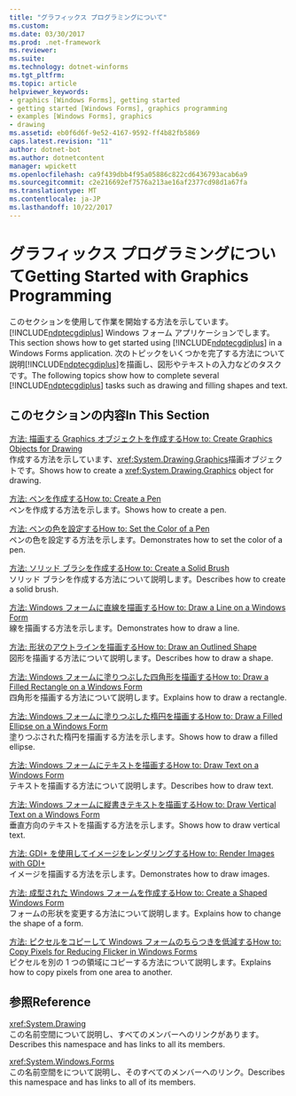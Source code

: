 ```yaml
---
title: "グラフィックス プログラミングについて"
ms.custom: 
ms.date: 03/30/2017
ms.prod: .net-framework
ms.reviewer: 
ms.suite: 
ms.technology: dotnet-winforms
ms.tgt_pltfrm: 
ms.topic: article
helpviewer_keywords:
- graphics [Windows Forms], getting started
- getting started [Windows Forms], graphics programming
- examples [Windows Forms], graphics
- drawing
ms.assetid: eb0f6d6f-9e52-4167-9592-ff4b82fb5869
caps.latest.revision: "11"
author: dotnet-bot
ms.author: dotnetcontent
manager: wpickett
ms.openlocfilehash: ca9f439dbb4f95a05886c822cd6436793acab6a9
ms.sourcegitcommit: c2e216692ef7576a213ae16af2377cd98d1a67fa
ms.translationtype: MT
ms.contentlocale: ja-JP
ms.lasthandoff: 10/22/2017
---
```

# <a name="getting-started-with-graphics-programming"></a><span data-ttu-id="124dd-102">グラフィックス プログラミングについて</span><span class="sxs-lookup"><span data-stu-id="124dd-102">Getting Started with Graphics Programming</span></span>
<span data-ttu-id="124dd-103">このセクションを使用して作業を開始する方法を示しています。 [!INCLUDE[ndptecgdiplus](../../../../includes/ndptecgdiplus-md.md)] Windows フォーム アプリケーションでします。</span><span class="sxs-lookup"><span data-stu-id="124dd-103">This section shows how to get started using [!INCLUDE[ndptecgdiplus](../../../../includes/ndptecgdiplus-md.md)] in a Windows Forms application.</span></span> <span data-ttu-id="124dd-104">次のトピックをいくつかを完了する方法について説明[!INCLUDE[ndptecgdiplus](../../../../includes/ndptecgdiplus-md.md)]を描画し、図形やテキストの入力などのタスクです。</span><span class="sxs-lookup"><span data-stu-id="124dd-104">The following topics show how to complete several [!INCLUDE[ndptecgdiplus](../../../../includes/ndptecgdiplus-md.md)] tasks such as drawing and filling shapes and text.</span></span>  
  
## <a name="in-this-section"></a><span data-ttu-id="124dd-105">このセクションの内容</span><span class="sxs-lookup"><span data-stu-id="124dd-105">In This Section</span></span>  
 [<span data-ttu-id="124dd-106">方法: 描画する Graphics オブジェクトを作成する</span><span class="sxs-lookup"><span data-stu-id="124dd-106">How to: Create Graphics Objects for Drawing</span></span>](../../../../docs/framework/winforms/advanced/how-to-create-graphics-objects-for-drawing.md)  
 <span data-ttu-id="124dd-107">作成する方法を示しています、<xref:System.Drawing.Graphics>描画オブジェクトです。</span><span class="sxs-lookup"><span data-stu-id="124dd-107">Shows how to create a <xref:System.Drawing.Graphics> object for drawing.</span></span>  
  
 [<span data-ttu-id="124dd-108">方法: ペンを作成する</span><span class="sxs-lookup"><span data-stu-id="124dd-108">How to: Create a Pen</span></span>](../../../../docs/framework/winforms/advanced/how-to-create-a-pen.md)  
 <span data-ttu-id="124dd-109">ペンを作成する方法を示します。</span><span class="sxs-lookup"><span data-stu-id="124dd-109">Shows how to create a pen.</span></span>  
  
 [<span data-ttu-id="124dd-110">方法: ペンの色を設定する</span><span class="sxs-lookup"><span data-stu-id="124dd-110">How to: Set the Color of a Pen</span></span>](../../../../docs/framework/winforms/advanced/how-to-set-the-color-of-a-pen.md)  
 <span data-ttu-id="124dd-111">ペンの色を設定する方法を示します。</span><span class="sxs-lookup"><span data-stu-id="124dd-111">Demonstrates how to set the color of a pen.</span></span>  
  
 [<span data-ttu-id="124dd-112">方法: ソリッド ブラシを作成する</span><span class="sxs-lookup"><span data-stu-id="124dd-112">How to: Create a Solid Brush</span></span>](../../../../docs/framework/winforms/advanced/how-to-create-a-solid-brush.md)  
 <span data-ttu-id="124dd-113">ソリッド ブラシを作成する方法について説明します。</span><span class="sxs-lookup"><span data-stu-id="124dd-113">Describes how to create a solid brush.</span></span>  
  
 [<span data-ttu-id="124dd-114">方法: Windows フォームに直線を描画する</span><span class="sxs-lookup"><span data-stu-id="124dd-114">How to: Draw a Line on a Windows Form</span></span>](../../../../docs/framework/winforms/advanced/how-to-draw-a-line-on-a-windows-form.md)  
 <span data-ttu-id="124dd-115">線を描画する方法を示します。</span><span class="sxs-lookup"><span data-stu-id="124dd-115">Demonstrates how to draw a line.</span></span>  
  
 [<span data-ttu-id="124dd-116">方法: 形状のアウトラインを描画する</span><span class="sxs-lookup"><span data-stu-id="124dd-116">How to: Draw an Outlined Shape</span></span>](../../../../docs/framework/winforms/advanced/how-to-draw-an-outlined-shape.md)  
 <span data-ttu-id="124dd-117">図形を描画する方法について説明します。</span><span class="sxs-lookup"><span data-stu-id="124dd-117">Describes how to draw a shape.</span></span>  
  
 [<span data-ttu-id="124dd-118">方法: Windows フォームに塗りつぶした四角形を描画する</span><span class="sxs-lookup"><span data-stu-id="124dd-118">How to: Draw a Filled Rectangle on a Windows Form</span></span>](../../../../docs/framework/winforms/advanced/how-to-draw-a-filled-rectangle-on-a-windows-form.md)  
 <span data-ttu-id="124dd-119">四角形を描画する方法について説明します。</span><span class="sxs-lookup"><span data-stu-id="124dd-119">Explains how to draw a rectangle.</span></span>  
  
 [<span data-ttu-id="124dd-120">方法: Windows フォームに塗りつぶした楕円を描画する</span><span class="sxs-lookup"><span data-stu-id="124dd-120">How to: Draw a Filled Ellipse on a Windows Form</span></span>](../../../../docs/framework/winforms/advanced/how-to-draw-a-filled-ellipse-on-a-windows-form.md)  
 <span data-ttu-id="124dd-121">塗りつぶされた楕円を描画する方法を示します。</span><span class="sxs-lookup"><span data-stu-id="124dd-121">Shows how to draw a filled ellipse.</span></span>  
  
 [<span data-ttu-id="124dd-122">方法: Windows フォームにテキストを描画する</span><span class="sxs-lookup"><span data-stu-id="124dd-122">How to: Draw Text on a Windows Form</span></span>](../../../../docs/framework/winforms/advanced/how-to-draw-text-on-a-windows-form.md)  
 <span data-ttu-id="124dd-123">テキストを描画する方法について説明します。</span><span class="sxs-lookup"><span data-stu-id="124dd-123">Describes how to draw text.</span></span>  
  
 [<span data-ttu-id="124dd-124">方法: Windows フォームに縦書きテキストを描画する</span><span class="sxs-lookup"><span data-stu-id="124dd-124">How to: Draw Vertical Text on a Windows Form</span></span>](../../../../docs/framework/winforms/advanced/how-to-draw-vertical-text-on-a-windows-form.md)  
 <span data-ttu-id="124dd-125">垂直方向のテキストを描画する方法を示します。</span><span class="sxs-lookup"><span data-stu-id="124dd-125">Shows how to draw vertical text.</span></span>  
  
 [<span data-ttu-id="124dd-126">方法: GDI+ を使用してイメージをレンダリングする</span><span class="sxs-lookup"><span data-stu-id="124dd-126">How to: Render Images with GDI+</span></span>](../../../../docs/framework/winforms/advanced/how-to-render-images-with-gdi.md)  
 <span data-ttu-id="124dd-127">イメージを描画する方法を示します。</span><span class="sxs-lookup"><span data-stu-id="124dd-127">Demonstrates how to draw images.</span></span>  
  
 [<span data-ttu-id="124dd-128">方法: 成型された Windows フォームを作成する</span><span class="sxs-lookup"><span data-stu-id="124dd-128">How to: Create a Shaped Windows Form</span></span>](../../../../docs/framework/winforms/advanced/how-to-create-a-shaped-windows-form.md)  
 <span data-ttu-id="124dd-129">フォームの形状を変更する方法について説明します。</span><span class="sxs-lookup"><span data-stu-id="124dd-129">Explains how to change the shape of a form.</span></span>  
  
 [<span data-ttu-id="124dd-130">方法: ピクセルをコピーして Windows フォームのちらつきを低減する</span><span class="sxs-lookup"><span data-stu-id="124dd-130">How to: Copy Pixels for Reducing Flicker in Windows Forms</span></span>](../../../../docs/framework/winforms/advanced/how-to-copy-pixels-for-reducing-flicker-in-windows-forms.md)  
 <span data-ttu-id="124dd-131">ピクセルを別の 1 つの領域にコピーする方法について説明します。</span><span class="sxs-lookup"><span data-stu-id="124dd-131">Explains how to copy pixels from one area to another.</span></span>  
  
## <a name="reference"></a><span data-ttu-id="124dd-132">参照</span><span class="sxs-lookup"><span data-stu-id="124dd-132">Reference</span></span>  
 <xref:System.Drawing>  
 <span data-ttu-id="124dd-133">この名前空間について説明し、すべてのメンバーへのリンクがあります。</span><span class="sxs-lookup"><span data-stu-id="124dd-133">Describes this namespace and has links to all its members.</span></span>  
  
 <xref:System.Windows.Forms>  
 <span data-ttu-id="124dd-134">この名前空間をについて説明し、そのすべてのメンバーへのリンク。</span><span class="sxs-lookup"><span data-stu-id="124dd-134">Describes this namespace and has links to all of its members.</span></span>
